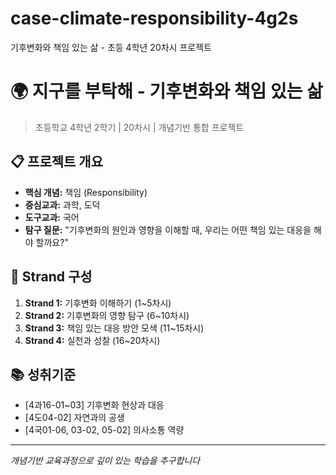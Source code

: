 # case-climate-responsibility-4g2s
기후변화와 책임 있는 삶 - 초등 4학년 20차시 프로젝트
# 🌍 지구를 부탁해 - 기후변화와 책임 있는 삶

> 초등학교 4학년 2학기 | 20차시 | 개념기반 통합 프로젝트

## 📋 프로젝트 개요
- **핵심 개념:** 책임 (Responsibility)
- **중심교과:** 과학, 도덕
- **도구교과:** 국어
- **탐구 질문:** "기후변화의 원인과 영향을 이해할 때, 우리는 어떤 책임 있는 대응을 해야 할까요?"

## 🎯 Strand 구성
1. **Strand 1:** 기후변화 이해하기 (1~5차시)
2. **Strand 2:** 기후변화의 영향 탐구 (6~10차시)
3. **Strand 3:** 책임 있는 대응 방안 모색 (11~15차시)
4. **Strand 4:** 실천과 성찰 (16~20차시)

## 📚 성취기준
- [4과16-01~03] 기후변화 현상과 대응
- [4도04-02] 자연과의 공생
- [4국01-06, 03-02, 05-02] 의사소통 역량

---
*개념기반 교육과정으로 깊이 있는 학습을 추구합니다*
